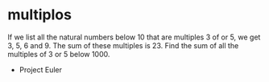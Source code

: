 # multiplos
If we list all the natural numbers below 10 that are multiples 3 of or 5, we get 3, 5, 6 and 9. The sum of these multiples is 23. Find the sum of all the multiples of 3 or 5 below 1000.
- Project Euler

